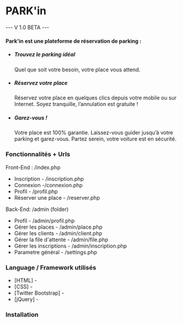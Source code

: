 # PARK'in
--- V 1.0 BETA ---


#### Park'in est une plateforme de réservation de parking :
* ##### Trouvez le parking idéal
   
     Quel que soit votre besoin, votre place vous attend.
* ##### Réservez votre place
 
    Réservez votre place en quelques clics depuis votre mobile ou sur Internet. Soyez tranquille, l’annulation est gratuite !
* ##### Garez-vous !
 
    Votre place est 100% garantie. Laissez-vous guider jusqu’à votre parking et garez-vous. Partez serein, votre voiture est en sécurité.


### Fonctionnalités + Urls

Front-End : /index.php
  - Inscription - /inscription.php 
  - Connexion -/connexion.php
  - Profil - /profil.php
  - Réserver une place - /reserver.php


Back-End: /admin (folder)
  - Profil - /admin/profil.php
  - Gérer les places - /admin/place.php
  - Gérer les clients - /admin/client.php
  - Gérer la file d'attente - /admin/file.php
  - Gérer les inscriptions - /admin/inscription.php
  - Parametre général - /settings.php

  
### Language / Framework utilisés


* [HTML] - 
* [CSS] - 
* [Twitter Bootstrap] -
* [jQuery] - 


### Installation



